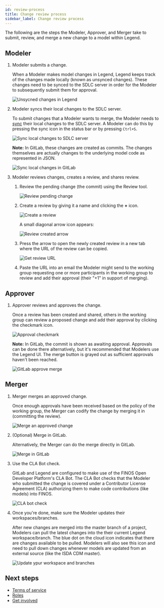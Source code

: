 ```yaml
---
id: review-process
title: Change review process
sidebar_label: Change review process
---
```


The following are the steps the Modeler, Approver, and Merger take to submit, review, and merge a new change to a model within Legend.

## Modeler

1. Modeler submits a change.

    When a Modeler makes model changes in Legend, Legend keeps track of the changes made locally (known as unsynced changes). These changes need to be synced to the SDLC server in order for the Modeler to subsequently submit them for approval.

    ![Unsycned changes in Legend](../assets/unsynced-changes.JPG)

2. Modeler syncs their local changes to the SDLC server.

    To submit changes that a Modeler wants to merge, the Modeler needs to [sync](review-and-commit-changes.md) their local changes to the SDLC server. A Modeler can do this by pressing the sync icon in the status bar or by pressing `Ctrl+S`.

    ![Sync local changes to SDLC server](../assets/sync-local-changes.JPG)

    **Note:** In GitLab, these changes are created as commits. The changes themselves are actually changes to the underlying model code as represented in JSON.

    ![Sync local changes in GitLab](../assets/sync-local-changes.gitlab.JPG)

3. Modeler reviews changes, creates a review, and shares review.

    1. Review the pending change (the commit) using the Review tool.

        ![Review pending change](assets/review-pending-change.JPG)

    2. Create a review by giving it a name and clicking the **+** icon.

        ![Create a review](../assets/create-review.JPG)

        A small diagonal arrow icon appears:

        ![Review created arrow](../assets/review-created-arrow.JPG)

    3. Press the arrow to open the newly created review in a new tab where the URL of the review can be copied.

        ![Get review URL](../assets/get-review-url.JPG)

    4. Paste the URL into an email the Modeler might send to the working group requesting one or more participants in the working group to review and add their approval (their "+1" in support of merging).

## Approver

1. Approver reviews and approves the change.

    Once a review has been created and shared, others in the working group can review a proposed change and add their approval by clicking the checkmark icon.

    ![Approval checkmark](../assets/approval-checkmark.JPG)

    **Note:** In GitLab, the commit is shown as awaiting approval. Approvals can be done there alternatively, but it's recommended that Modelers use the Legend UI. The merge button is grayed out as sufficient approvals haven't been reached.

    ![GitLab approve merge](../assets/gitlab-approve-merge.JPG)

## Merger

1. Merger merges an approved change.

    Once enough approvals have been received based on the policy of the working group, the Merger can codify the change by merging it in (committing the review).

    ![Merge an approved change](../assets/merge-approved-change.JPG)

2. (Optional) Merge in GitLab.

    Alternatively, the Merger can do the merge directly in GitLab.

    ![Merge in GitLab](../assets/merge-gitlab.JPG)

3. Use the CLA Bot check.

    GitLab and Legend are configured to make use of the FINOS Open Developer Platform's CLA Bot. The CLA Bot checks that the Modeler who submitted the change is covered under a Contributor License Agreement (CLA) authorizing them to make code contributions (like models) into FINOS.

    ![CLA bot check](../assets/sdlc-cla-bot.JPG)

4. Once you're done, make sure the Modeler updates their workspaces/branches.

    After new changes are merged into the master branch of a project, Modelers can pull the latest changes into the their current Legend workspace/branch. The blue dot on the cloud icon indicates that there are changes available to be pulled. Modelers will also see this icon and need to pull down changes whenever models are updated from an external source (like the ISDA CDM master).

    ![Update ypur workspace and branches](../assets/update-workspace.JPG)

## Next steps

- [Terms of service](../contribute/terms-of-service.md)
- [Roles](../contribute/roles.md)
- [Get involved](../contribute/how-to-get-involved.md)
